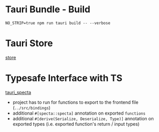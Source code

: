 # Tauri Bundle - Build

`NO_STRIP=true npm run tauri build -- --verbose`

# Tauri Store

[store](https://v2.tauri.app/develop/state-management/)

# Typesafe Interface with TS

[tauri_specta](https://docs.rs/tauri-specta/2.0.0-rc.20/tauri_specta/index.html)

- project has to run for functions to export to the frontend file
  (`../src/bindings`)
- additional `#[specta::specta]` annotation on exported `functions`
- additional `#[derive(Serialize, Deserialize, Type)]` annotation on exported types (i.e. exported function's return / input types)
